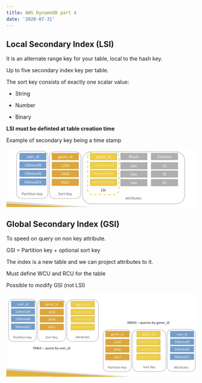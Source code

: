 ```yaml
---
title: AWS DynamoDB part 4
date: '2020-07-31'
---
```


## Local Secondary Index (LSI)

It is an alternate range key for your table, local to the hash key.

Up to five secondary index key per table.

The sort key consists of exactly one scalar value:

- String

- Number

- Binary

**LSI must be definted at table creation time**

Example of secondary key being a time stamp

![example](./lsiExample.jpg)

## Global Secondary Index (GSI)

To speed on query on non key attribute.

GSI = Partition key + optional sort key

The index is a new table and we can project attributes to it.

Must define WCU and RCU for the table

Possible to modify GSI (not LSI)

![example2](./gsiExample.jpg)
